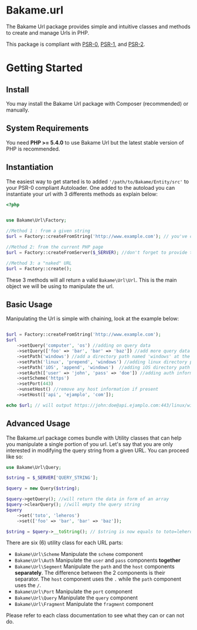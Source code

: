 Bakame.url
======

The Bakame Url package provides simple and intuitive classes and methods to create and manage Urls in PHP. 

This package is compliant with [PSR-0][], [PSR-1][], and [PSR-2][].

[PSR-0]: https://github.com/php-fig/fig-standards/blob/master/accepted/PSR-0.md
[PSR-1]: https://github.com/php-fig/fig-standards/blob/master/accepted/PSR-1-basic-coding-standard.md
[PSR-2]: https://github.com/php-fig/fig-standards/blob/master/accepted/PSR-2-coding-style-guide.md

Getting Started
===============

Install
-------

You may install the Bakame Url package with Composer (recommended) or manually.

System Requirements
-------------------

You need **PHP >= 5.4.0** to use Bakame Url but the latest stable version of PHP is recommended.

Instantiation
-------------

The easiest way to get started is to added `'/path/to/Bakame/Entity/src'` to your PSR-0 compliant Autoloader. One added to the autoload you can instantiate your url with 3 differents methods as explain below:

```php
<?php


use Bakame\Url\Factory;

//Method 1 : from a given string
$url = Factory::createFromString('http://www.example.com'); // you've created a new Url object from this string 

//Method 2: from the current PHP page
$url = Factory::createFromServer($_SERVER); //don't forget to provide the $_SERVER array

//Method 3: a "naked" URL
$url = Factory::create();
```

These 3 methods will all return a valid `Bakame\Url\Url`. This is the main object we will be using to manipulate the url.


Basic Usage
------------

Manipulating the Url is simple with chaining, look at the example below:

```php

$url = Factory::createFromString('http://www.example.com');
$url
    ->setQuery('computer', 'os') //adding on query data
    ->setQuery(['foo' => 'bar', 'bar' => 'baz']) //add more query data using an array
    ->setPath('windows') //add a directory path named 'windows' at the end of the URL path
    ->setPath('linux', 'prepend', 'windows') //adding linux directory path before 'window'
    ->setPath('iOS', 'append', 'windows')  //adding iOS directory path after 'window'
    ->setAuth(['user' => 'john', 'pass' => 'doe']) //adding auth information
    ->setScheme('https')
    ->setPort(443)
    ->unsetHost() //remove any host information if present
    ->setHost(['api', 'ejamplo', 'com']);

echo $url; // will output https://john:doe@api.ejamplo.com:443/linux/windows/iOS?computer=os&foo=bar&bar=baz
```

Advanced Usage
---------------

The Bakame.url package comes bundle with Utility classes that can help you manipulate a single portion of you url. Let's say that you are only interested in modifying the query string from a given URL. You can proceed like so:

```php 
use Bakame\Url\Query;

$string = $_SERVER['QUERY_STRING'];

$query = new Query($string);

$query->getQuery(); //will return the data in form of an array
$query->clearQuery(); //will empty the query string
$query
    ->set('toto', 'leheros')
    ->set(['foo' => 'bar', 'bar' => 'baz']);

$string = $query->__toString(); // $string is now equals to toto=leheros&foo=bar&bar=baz

```

There are six (6) utility class for each URL parts:

* `Bakame\Url\Scheme` Manipulate the `scheme` component
* `Bakame\Url\Auth` Manipulate the `user` and `pass` components **together**
* `Bakame\Url\Segment` Manipulate the `path` and the `host` components **separately**. The difference between the 2 components is their separator. The `host` component uses the `.` while the `path` component uses the `/`. 
* `Bakame\Url\Port`  Manipulate the `port` component
* `Bakame\Url\Query`  Manipulate the `query` component
* `Bakame\Url\Fragment`  Manipulate the `fragment` component

Please refer to each class documentation to see what they can or can not do.